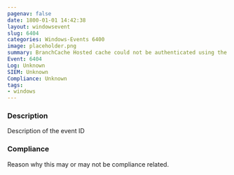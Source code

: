 ```yaml
---
pagenav: false
date: 1800-01-01 14:42:38
layout: windowsevent
slug: 6404
categories: Windows-Events 6400
image: placeholder.png
summary: BranchCache Hosted cache could not be authenticated using the provisioned SSL certificate.
Event: 6404
Log: Unknown
SIEM: Unknown
Compliance: Unknown
tags:
- windows
---
```


### Description

Description of the event ID

### Compliance

Reason why this may or may not be compliance related.
